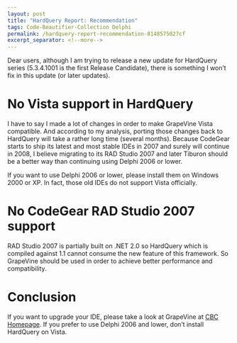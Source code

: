 ```yaml
---
layout: post
title: "HardQuery Report: Recommendation"
tags: Code-Beautifier-Collection Delphi
permalink: /hardquery-report-recommendation-8148575027cf
excerpt_separator: <!--more-->
---
```

Dear users, although I am trying to release a new update for HardQuery series (5.3.4.1001 is the first Release Candidate), there is something I won’t fix in this update (or later updates).
<!--more-->

# No Vista support in HardQuery

I have to say I made a lot of changes in order to make GrapeVine Vista compatible. And according to my analysis, porting those changes back to HardQuery will take a rather long time (several months). Because CodeGear starts to ship its latest and most stable IDEs in 2007 and surely will continue in 2008, I believe migrating to its RAD Studio 2007 and later Tiburon should be a better way than continuing using Delphi 2006 or lower.

If you want to use Delphi 2006 or lower, please install them on Windows 2000 or XP. In fact, those old IDEs do not support Vista officially.

# No CodeGear RAD Studio 2007 support

RAD Studio 2007 is partially built on .NET 2.0 so HardQuery which is compiled against 1.1 cannot consume the new feature of this framework. So GrapeVine should be used in order to achieve better performance and compatibility.

# Conclusion

If you want to upgrade your IDE, please take a look at GrapeVine at [CBC Homepage](http://code.google.com/p/lextudio). If you prefer to use Delphi 2006 and lower, don’t install HardQuery on Vista.
